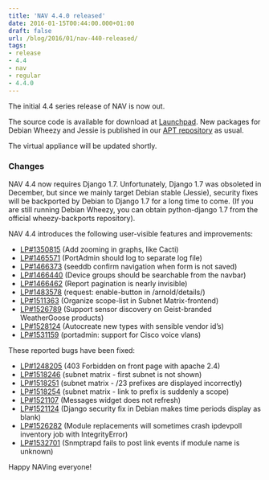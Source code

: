 ```yaml
---
title: 'NAV 4.4.0 released'
date: 2016-01-15T00:44:00.000+01:00
draft: false
url: /blog/2016/01/nav-440-released/
tags: 
- release
- 4.4
- nav
- regular
- 4.4.0
---
```


The initial 4.4 series release of NAV is now out.

The source code is available for download at [Launchpad](https://launchpad.net/nav/4.4/4.4.0). New packages for Debian Wheezy and Jessie is published in our [APT repository](https://nav.uninett.no/install-instructions/#debian) as usual.

The virtual appliance will be updated shortly.

### Changes

NAV 4.4 now requires Django 1.7. Unfortunately, Django 1.7 was obsoleted in December, but since we mainly target Debian stable (Jessie), security fixes will be backported by Debian to Django 1.7 for a long time to come. (If you are still running Debian Wheezy, you can obtain python-django 1.7 from the official wheezy-backports repository).

NAV 4.4 introduces the following user-visible features and improvements:

*   [LP#1350815](https://bugs.launchpad.net/nav/+bug/1350815/) (Add zooming in graphs, like Cacti)
*   [LP#1465571](https://bugs.launchpad.net/nav/+bug/1465571/) (PortAdmin should log to separate log file)
*   [LP#1466373](https://bugs.launchpad.net/nav/+bug/1466373/) (seeddb confirm navigation when form is not saved)
*   [LP#1466440](https://bugs.launchpad.net/nav/+bug/1466440/) (Device groups should be searchable from the navbar)
*   [LP#1466462](https://bugs.launchpad.net/nav/+bug/1466462/) (Report pagination is nearly invisible)
*   [LP#1483578](https://bugs.launchpad.net/nav/+bug/1483578/) (request: enable-button in /arnold/details/)
*   [LP#1511363](https://bugs.launchpad.net/nav/+bug/1511363/) (Organize scope-list in Subnet Matrix-frontend)
*   [LP#1526789](https://bugs.launchpad.net/nav/+bug/1526789/) (Support sensor discovery on Geist-branded WeatherGoose products)
*   [LP#1528124](https://bugs.launchpad.net/nav/+bug/1528124/) (Autocreate new types with sensible vendor id’s)
*   [LP#1531159](https://bugs.launchpad.net/nav/+bug/1531159/) (portadmin: support for Cisco voice vlans)

These reported bugs have been fixed:

*   [LP#1248205](https://bugs.launchpad.net/nav/+bug/1248205/) (403 Forbidden on front page with apache 2.4)
*   [LP#1518246](https://bugs.launchpad.net/nav/+bug/1518246/) (subnet matrix - first subnet is not shown)
*   [LP#1518251](https://bugs.launchpad.net/nav/+bug/1518251/) (subnet matrix - /23 prefixes are displayed incorrectly)
*   [LP#1518254](https://bugs.launchpad.net/nav/+bug/1518254/) (subnet matrix - link to prefix is suddenly a scope)
*   [LP#1521107](https://bugs.launchpad.net/nav/+bug/1521107/) (Messages widget does not refresh)
*   [LP#1521124](https://bugs.launchpad.net/nav/+bug/1521124/) (Django security fix in Debian makes time periods display as blank)
*   [LP#1526282](https://bugs.launchpad.net/nav/+bug/1526282/) (Module replacements will sometimes crash ipdevpoll inventory job with IntegrityError)
*   [LP#1532701](https://bugs.launchpad.net/nav/+bug/1532701/) (Snmptrapd fails to post link events if module name is unknown)

Happy NAVing everyone!